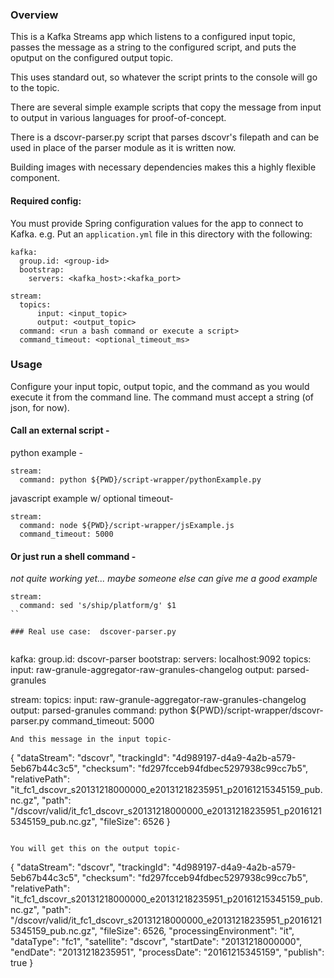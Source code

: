 ### Overview

This is a Kafka Streams app which listens to a configured input topic, passes the message as a string to the configured script, and puts the oputput on the configured output topic. 

This uses standard out, so whatever the script prints to the console will go to the topic. 

There are several simple example scripts that copy the message from input to output in various languages for proof-of-concept.

There is a dscovr-parser.py script that parses dscovr's filepath and can be used in place of the parser module as it is written now.  

Building images with necessary dependencies makes this a highly flexible component. 

#### Required config:

You must provide Spring configuration values for the app to connect to Kafka. e.g. Put an `application.yml` file in this
directory with the following:

```
kafka:
  group.id: <group-id>
  bootstrap:
    servers: <kafka_host>:<kafka_port>

stream:
  topics:
      input: <input_topic>
      output: <output_topic>
  command: <run a bash command or execute a script>
  command_timeout: <optional_timeout_ms>
```

### Usage
Configure your input topic, output topic, and the command as you would execute it from the command line. The command must accept a string (of json, for now).  


#### Call an external script - 

python example -

```
stream:
  command: python ${PWD}/script-wrapper/pythonExample.py
```

javascript example w/ optional timeout- 
```
stream:
  command: node ${PWD}/script-wrapper/jsExample.js
  command_timeout: 5000
```

#### Or just run a shell command -

*not quite working yet... maybe someone else can give me a good example*
```
stream:
  command: sed 's/ship/platform/g' $1
``

### Real use case:  dscover-parser.py


```
kafka:
  group.id: dscovr-parser
  bootstrap:
    servers: localhost:9092
  topics:
    input: raw-granule-aggregator-raw-granules-changelog
    output: parsed-granules


stream:
  topics:
    input: raw-granule-aggregator-raw-granules-changelog
    output: parsed-granules
  command: python ${PWD}/script-wrapper/dscovr-parser.py
  command_timeout: 5000

```
And this message in the input topic- 
```
{
    "dataStream": "dscovr",
    "trackingId": "4d989197-d4a9-4a2b-a579-5eb67b44c3c5",
    "checksum": "fd297fcceb94fdbec5297938c99cc7b5",
    "relativePath": "it_fc1_dscovr_s20131218000000_e20131218235951_p20161215345159_pub.nc.gz",
    "path": "/dscovr/valid/it_fc1_dscovr_s20131218000000_e20131218235951_p20161215345159_pub.nc.gz",
    "fileSize": 6526
}
```

You will get this on the output topic- 
```
{
    "dataStream": "dscovr",
    "trackingId": "4d989197-d4a9-4a2b-a579-5eb67b44c3c5",
    "checksum": "fd297fcceb94fdbec5297938c99cc7b5",
    "relativePath": "it_fc1_dscovr_s20131218000000_e20131218235951_p20161215345159_pub.nc.gz",
    "path": "/dscovr/valid/it_fc1_dscovr_s20131218000000_e20131218235951_p20161215345159_pub.nc.gz",
    "fileSize": 6526,
    "processingEnvironment": "it",
    "dataType": "fc1",
    "satellite": "dscovr",
    "startDate": "20131218000000",
    "endDate": "20131218235951",
    "processDate": "20161215345159",
    "publish": true
}
```

